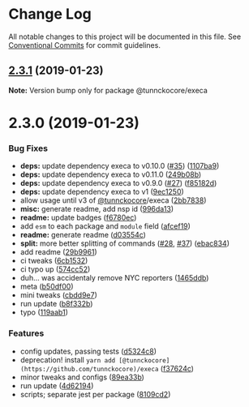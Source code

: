 # Change Log

All notable changes to this project will be documented in this file.
See [Conventional Commits](https://conventionalcommits.org) for commit guidelines.

## [2.3.1](https://github.com/tunnckoCore/monorepo/compare/@tunnckocore/execa@2.3.0...@tunnckocore/execa@2.3.1) (2019-01-23)

**Note:** Version bump only for package @tunnckocore/execa





# 2.3.0 (2019-01-23)


### Bug Fixes

* **deps:** update dependency execa to v0.10.0 ([#35](https://github.com/tunnckoCore/monorepo/issues/35)) ([1107ba9](https://github.com/tunnckoCore/monorepo/commit/1107ba9))
* **deps:** update dependency execa to v0.11.0 ([249b08b](https://github.com/tunnckoCore/monorepo/commit/249b08b))
* **deps:** update dependency execa to v0.9.0 ([#27](https://github.com/tunnckoCore/monorepo/issues/27)) ([f85182d](https://github.com/tunnckoCore/monorepo/commit/f85182d))
* **deps:** update dependency execa to v1 ([9ec1250](https://github.com/tunnckoCore/monorepo/commit/9ec1250))
* allow usage until v3 of [@tunnckocore](https://github.com/tunnckocore)/execa ([2bb7838](https://github.com/tunnckoCore/monorepo/commit/2bb7838))
* **misc:** generate readme, add nsp id ([996da13](https://github.com/tunnckoCore/monorepo/commit/996da13))
* **readme:** update badges ([f6780ec](https://github.com/tunnckoCore/monorepo/commit/f6780ec))
* add `esm` to each package and `module` field ([afcef19](https://github.com/tunnckoCore/monorepo/commit/afcef19))
* **readme:** generate readme ([d03554c](https://github.com/tunnckoCore/monorepo/commit/d03554c))
* **split:** more better splitting of commands ([#28](https://github.com/tunnckoCore/monorepo/issues/28), [#37](https://github.com/tunnckoCore/monorepo/issues/37)) ([ebac834](https://github.com/tunnckoCore/monorepo/commit/ebac834))
* add readme ([29b9961](https://github.com/tunnckoCore/monorepo/commit/29b9961))
* ci tweaks ([6cb1532](https://github.com/tunnckoCore/monorepo/commit/6cb1532))
* ci typo up ([574cc52](https://github.com/tunnckoCore/monorepo/commit/574cc52))
* duh... was accidentaly remove NYC reporters ([1465ddb](https://github.com/tunnckoCore/monorepo/commit/1465ddb))
* meta ([b50df00](https://github.com/tunnckoCore/monorepo/commit/b50df00))
* mini tweaks ([cbdd9e7](https://github.com/tunnckoCore/monorepo/commit/cbdd9e7))
* run update ([b8f332b](https://github.com/tunnckoCore/monorepo/commit/b8f332b))
* typo ([119aab1](https://github.com/tunnckoCore/monorepo/commit/119aab1))


### Features

* config updates, passing tests ([d5324c8](https://github.com/tunnckoCore/monorepo/commit/d5324c8))
* deprecation! install `yarn add [@tunnckocore](https://github.com/tunnckocore)/execa` ([f37624c](https://github.com/tunnckoCore/monorepo/commit/f37624c))
* minor tweaks and configs ([89ea33b](https://github.com/tunnckoCore/monorepo/commit/89ea33b))
* run update ([4d62194](https://github.com/tunnckoCore/monorepo/commit/4d62194))
* scripts; separate jest per package ([8109cd2](https://github.com/tunnckoCore/monorepo/commit/8109cd2))
